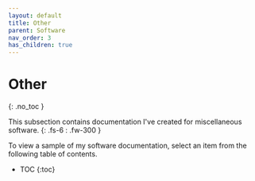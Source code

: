 ```yaml
---
layout: default
title: Other
parent: Software
nav_order: 3
has_children: true
---
```


# Other
{: .no_toc }

This subsection contains documentation I've created for miscellaneous software.
{: .fs-6 : .fw-300 }

To view a sample of my software documentation, select an item from the following table of contents.

- TOC
{:toc}
